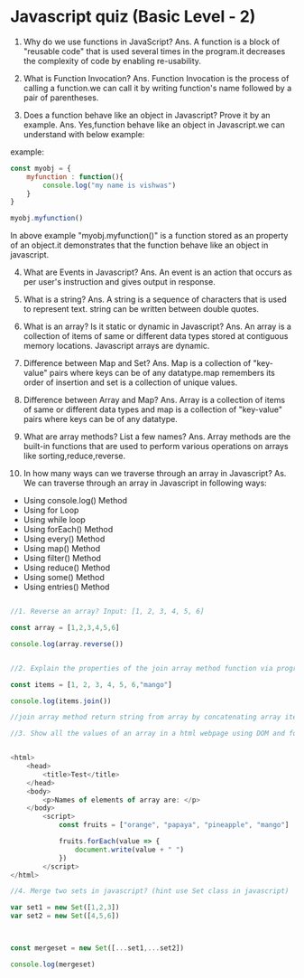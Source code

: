 # Javascript quiz (Basic Level - 2)

1. Why do we use functions in JavaScript?
Ans. A function is a block of "reusable code" that is used several times in the program.it decreases the complexity of code by enabling re-usability.

2. What is Function Invocation?
Ans. Function Invocation is the process of calling a function.we can call it by writing function's name followed by a pair of parentheses.

3. Does a function behave like an object in Javascript? Prove it by an example.
Ans. Yes,function behave like an object in Javascript.we can understand with below example:

example:

```Javascript
const myobj = {
    myfunction : function(){
        console.log("my name is vishwas")
    }
}

myobj.myfunction()
```
In above example "myobj.myfunction()" is a function stored as an property  of an object.it demonstrates that the function behave like an object in javascript.


4. What are Events in Javascript?
Ans. An event is an action that occurs as per user's instruction and gives output in response.

5. What is a string?
Ans. A string is a sequence of characters that is used to represent text. string can be  written between double quotes.

6. What is an array? Is it static or dynamic in Javascript?
Ans. An array is a collection of items of same or different data types stored at contiguous memory locations. Javascript arrays are dynamic.

7. Difference between Map and Set?
Ans. Map is a collection of "key-value" pairs where keys can be of any datatype.map remembers its order of insertion and set is a collection of unique values.

8. Difference between Array and Map?
Ans. Array is a collection of items of same or different data types and map is a collection of "key-value" pairs where keys can be of any datatype.

9. What are array methods? List a few names?
Ans. Array methods are the built-in functions that are used to perform various operations on arrays like sorting,reduce,reverse.

10. In how many ways can we traverse through an array in Javascript?
As. We can traverse through an array in Javascript in following ways:
* Using console.log() Method
* Using for Loop
* Using while loop
* Using forEach() Method
* Using every() Method
* Using map() Method
* Using filter() Method
* Using reduce() Method
* Using some() Method
* Using entries() Method



 
```Javascript

//1. Reverse an array? Input: [1, 2, 3, 4, 5, 6]

const array = [1,2,3,4,5,6]

console.log(array.reverse())


//2. Explain the properties of the join array method function via program?

const items = [1, 2, 3, 4, 5, 6,"mango"]

console.log(items.join())

//join array method return string from array by concatenating array items separated by comma or specified seperator 

//3. Show all the values of an array in a html webpage using DOM and forEach method?


<html>
    <head>
        <title>Test</title>
    </head>
    <body>
        <p>Names of elements of array are: </p>
    </body>
        <script>
            const fruits = ["orange", "papaya", "pineapple", "mango"]

            fruits.forEach(value => {
                document.write(value + " ")
            })
        </script>
</html>

//4. Merge two sets in javascript? (hint use Set class in javascript)

var set1 = new Set([1,2,3])
var set2 = new Set([4,5,6])



const mergeset = new Set([...set1,...set2])

console.log(mergeset)

```